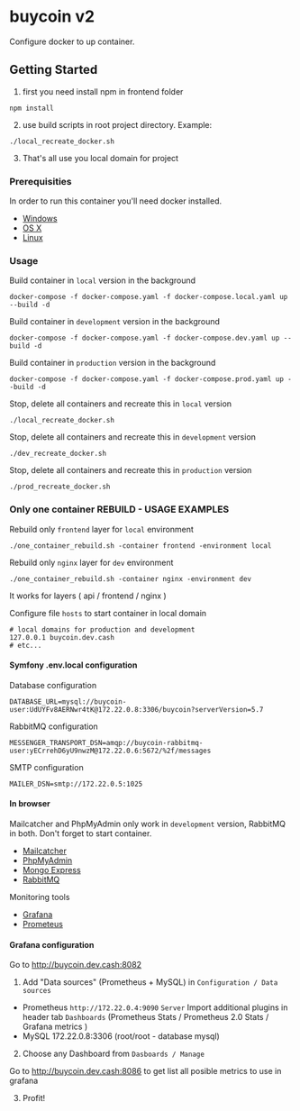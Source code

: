 # buycoin v2

Configure docker to up container.

## Getting Started

1. first you need install npm in frontend folder
```shell
npm install
```

2. use build scripts in root project directory. Example:
```shell
./local_recreate_docker.sh
```

3. That's all use you local domain for project

### Prerequisities

In order to run this container you'll need docker installed.

* [Windows](https://docs.docker.com/windows/started)
* [OS X](https://docs.docker.com/mac/started/)
* [Linux](https://docs.docker.com/linux/started/)

### Usage

Build container in `local` version in the background

```shell
docker-compose -f docker-compose.yaml -f docker-compose.local.yaml up --build -d
```

Build container in `development` version in the background

```shell
docker-compose -f docker-compose.yaml -f docker-compose.dev.yaml up --build -d
```

Build container in `production` version in the background

```shell
docker-compose -f docker-compose.yaml -f docker-compose.prod.yaml up --build -d
```

Stop, delete all containers and recreate this in `local` version

```shell
./local_recreate_docker.sh
```

Stop, delete all containers and recreate this in `development` version

```shell
./dev_recreate_docker.sh
```

Stop, delete all containers and recreate this in `production` version

```shell
./prod_recreate_docker.sh
```

### Only one container REBUILD - USAGE EXAMPLES

Rebuild only `frontend` layer for `local` environment

```shell
./one_container_rebuild.sh -container frontend -environment local
```

Rebuild only `nginx` layer for `dev` environment

```shell
./one_container_rebuild.sh -container nginx -environment dev
```
It works for layers ( api / frontend / nginx )


Configure file `hosts` to start container in local domain

```text
# local domains for production and development
127.0.0.1 buycoin.dev.cash
# etc...
```

#### Symfony .env.local configuration

Database configuration

```text
DATABASE_URL=mysql://buycoin-user:UdUYFv8AERNwr4tK@172.22.0.8:3306/buycoin?serverVersion=5.7
```

RabbitMQ configuration

```text
MESSENGER_TRANSPORT_DSN=amqp://buycoin-rabbitmq-user:yECrrehD6yU9nwzM@172.22.0.6:5672/%2f/messages
```

SMTP configuration
```text
MAILER_DSN=smtp://172.22.0.5:1025
```

#### In browser

Mailcatcher and PhpMyAdmin only work in `development` version, RabbitMQ in both. Don't forget to start container.

* [Mailcatcher](http://172.22.0.5:1080)
* [PhpMyAdmin](http://buycoin.dev.cash:8080)
* [Mongo Express](http://buycoin.dev.cash:8085)
* [RabbitMQ](http://localhost:15672)

Monitoring tools

* [Grafana](http://buycoin.dev.cash:8082)
* [Prometeus](http://buycoin.dev.cash:8086)


#### Grafana configuration

Go to http://buycoin.dev.cash:8082

1. Add "Data sources" (Prometheus + MySQL) in `Configuration / Data sources`

  - Prometheus
      `http://172.22.0.4:9090`
      `Server`
       Import additional plugins in header tab `Dashboards` (Prometheus Stats / Prometheus 2.0 Stats / Grafana metrics )
  - MySQL 172.22.0.8:3306 (root/root - database mysql)

2. Choose any Dashboard from `Dasboards / Manage`

Go to http://buycoin.dev.cash:8086 to get list all posible metrics to use in grafana

3. Profit!
